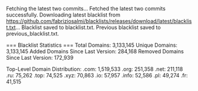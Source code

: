 Fetching the latest two commits...
Fetched the latest two commits successfully.
Downloading latest blacklist from https://github.com/fabriziosalmi/blacklists/releases/download/latest/blacklist.txt...
Blacklist saved to blacklist.txt.
Previous blacklist saved to previous_blacklist.txt.

=== Blacklist Statistics ===
Total Domains: 3,133,145
Unique Domains: 3,133,145
Added Domains Since Last Version: 284,168
Removed Domains Since Last Version: 172,939

Top-Level Domain Distribution:
  .com: 1,519,533
  .org: 251,358
  .net: 211,118
  .ru: 75,262
  .top: 74,525
  .xyz: 70,863
  .io: 57,957
  .info: 52,586
  .pl: 49,274
  .fr: 41,515
